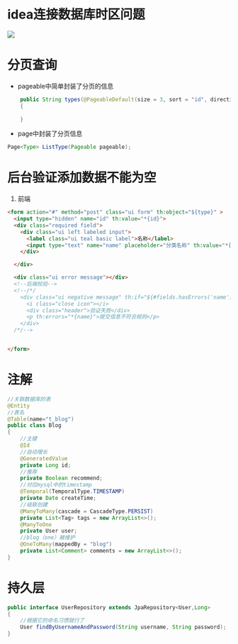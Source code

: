 # idea连接数据库时区问题

![](https://img-blog.csdnimg.cn/20190907165021112.png?x-oss-process=image/watermark,type_ZmFuZ3poZW5naGVpdGk,shadow_10,text_aHR0cHM6Ly9ibG9nLmNzZG4ubmV0L0lUTWFuMjAxNw==,size_16,color_FFFFFF,t_70)

# 分页查询

- pageable中简单封装了分页的信息

```java
    public String types(@PageableDefault(size = 3, sort = "id", direction = Sort.Direction.DESC) Pageable pageable)
    {
        
    }
```

- page中封装了分页信息

```java
Page<Type> ListType(Pageable pageable);
```





# 后台验证添加数据不能为空

1. 前端

```html
<form action="#" method="post" class="ui form" th:object="${type}" >
  <input type="hidden" name="id" th:value="*{id}">
  <div class="required field">
    <div class="ui left labeled input">
      <label class="ui teal basic label">名称</label>
      <input type="text" name="name" placeholder="分类名称" th:value="*{name}">
    </div>

  </div>

  <div class="ui error message"></div>
  <!--后端校验-->
  <!--/*/
    <div class="ui negative message" th:if="${#fields.hasErrors('name')}"  >
      <i class="close icon"></i>
      <div class="header">验证失败</div>
      <p th:errors="*{name}">提交信息不符合规则</p>
    </div>
  /*/-->


</form>
```



# 注解

```java
//关联数据库的表
@Entity
//表名
@Table(name="t_blog")
public class Blog
{
    //主键
    @Id
    //自动增长
    @GeneratedValue
    private Long id;
    //推荐
    private Boolean recommend;
    //对应mysql中的timestamp
    @Temporal(TemporalType.TIMESTAMP)
    private Date createTime;
    //级联创建
    @ManyToMany(cascade = CascadeType.PERSIST)
    private List<Tag> tags = new ArrayList<>();
    @ManyToOne
    private User user;
    //blog（one）被维护
    @OneToMany(mappedBy = "blog")
    private List<Comment> comments = new ArrayList<>();
}
```



# 持久层

```java
public interface UserRepository extends JpaRepository<User,Long>
{
    //根据它的命名习惯就行了
    User findByUsernameAndPassword(String username, String password);
}

```

```

```